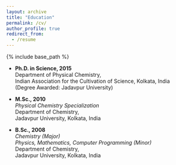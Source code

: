 ```yaml
---
layout: archive
title: "Education"
permalink: /cv/
author_profile: true
redirect_from:
  - /resume
---
```


{% include base_path %}

* **Ph.D. in Science, 2015** \
  Department of Physical Chemistry, \
  Indian Association for the Cultivation of Science, Kolkata, India \
  (Degree Awarded: Jadavpur University) 
  

* **M.Sc., 2010** \
  *Physical Chemistry Specialization* \
  Department of Chemistry, \
  Jadavpur University, Kolkata, India 


* **B.Sc., 2008** \
  *Chemistry (Major)* \
  *Physics, Mathematics, Computer Programming (Minor)* \
  Department of Chemistry, \
  Jadavpur University, Kolkata, India

